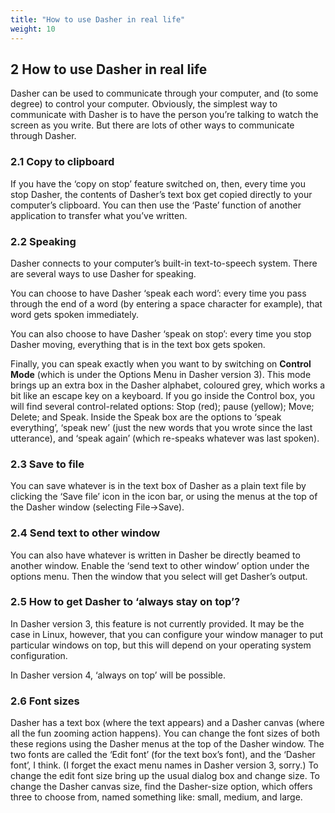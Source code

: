 ```yaml
---
title: "How to use Dasher in real life"
weight: 10
---
```

## 2 How to use Dasher in real life

Dasher can be used to communicate through your computer, and (to some degree) to control your computer. Obviously, the simplest way to communicate with Dasher is to have the person you’re talking to watch the screen as you write. But there are lots of other ways to communicate through Dasher.

### 2.1 Copy to clipboard
If you have the ‘copy on stop’ feature switched on, then, every time you stop Dasher, the contents of Dasher’s text box get copied directly to your computer’s clipboard. You can then use the ‘Paste’ function of another application to transfer what you’ve written.

### 2.2 Speaking
Dasher connects to your computer’s built-in text-to-speech system. There are several ways to use Dasher for speaking.

You can choose to have Dasher ‘speak each word’: every time you pass through the end of a word (by entering a space character for example), that word gets spoken immediately.

You can also choose to have Dasher ‘speak on stop’: every time you stop Dasher moving, everything that is in the text box gets spoken.

Finally, you can speak exactly when you want to by switching on **Control Mode** (which is under the Options Menu in Dasher version 3). This mode brings up an extra box in the Dasher alphabet, coloured grey, which works a bit like an escape key on a keyboard. If you go inside the Control box, you will find several control-related options: Stop (red); pause (yellow); Move; Delete; and Speak. Inside the Speak box are the options to ‘speak everything’, ‘speak new’ (just the new words that you wrote since the last utterance), and ‘speak again’ (which re-speaks whatever was last spoken).

### 2.3 Save to file
You can save whatever is in the text box of Dasher as a plain text file by clicking the ‘Save file’ icon in the icon bar, or using the menus at the top of the Dasher window (selecting File→Save).

### 2.4 Send text to other window
You can also have whatever is written in Dasher be directly beamed to another window. Enable the ‘send text to other window’ option under the options menu. Then the window that you select will get Dasher’s output.

### 2.5 How to get Dasher to ‘always stay on top’?
In Dasher version 3, this feature is not currently provided. It may be the case in Linux, however, that you can configure your window manager to put particular windows on top, but this will depend on your operating system configuration.

In Dasher version 4, ‘always on top’ will be possible.

### 2.6 Font sizes
Dasher has a text box (where the text appears) and a Dasher canvas (where all the fun zooming action happens). You can change the font sizes of both these regions using the Dasher menus at the top of the Dasher window. The two fonts are called the ‘Edit font’ (for the text box’s font), and the ‘Dasher font’, I think. (I forget the exact menu names in Dasher version 3, sorry.) To change the edit font size bring up the usual dialog box and change size. To change the Dasher canvas size, find the Dasher-size option, which offers three to choose from, named something like: small, medium, and large.
